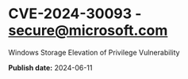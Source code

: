 # CVE-2024-30093 - secure@microsoft.com

Windows Storage Elevation of Privilege Vulnerability

**Publish date:** 2024-06-11
